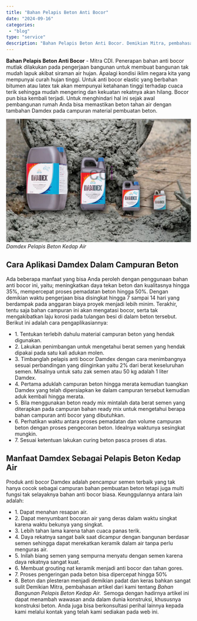 ```yaml
---
title: "Bahan Pelapis Beton Anti Bocor"
date: "2024-09-16"
categories:
 - "blog"
type: "service"
description: "Bahan Pelapis Beton Anti Bocor. Demikian Mitra, pembahasan artikel dari kami tentang _Bahan Bangunan Pelapis Beton Kedap Air._  Semoga dengan hadirnya artik..."
---
```


**Bahan Pelapis Beton Anti Bocor** - Mitra CDI. Penerapan bahan anti bocor mutlak dilakukan pada pengerjaan bangunan untuk membuat bangunan tak mudah lapuk akibat siraman air hujan. Apalagi kondisi iklim negara kita yang mempunyai curah hujan tinggi. Untuk anti bocor elastic yang berbahan bitumen atau latex tak akan mempunyai ketahanan tinggi terhadap cuaca terik sehingga mudah mengering dan kekuatan rekatnya akan hilang. Bocor pun bisa kembali terjadi. Untuk menghindari hal ini sejak awal pembangunan rumah Anda bisa memastikan beton tahan air dengan tambahan Damdex pada campuran material pembuatan beton.

![Damdex Pelapis Beton Kedap Air](/images/blog/pelapis-beton-damdex.jpg)
*Damdex Pelapis Beton Kedap Air*

 ## Cara Aplikasi Damdex Dalam Campuran Beton

Ada beberapa manfaat yang bisa Anda peroleh dengan penggunaan bahan anti bocor ini, yaitu; meningkatkan daya tekan beton dan kualitasnya hingga 35%, mempercepat proses pemadatan beton hingga 50%. Dengan demikian waktu pengerjaan bisa disingkat hingga 7 sampai 14 hari yang berdampak pada anggaran biaya proyek menjadi lebih minim. Terakhir, tentu saja bahan campuran ini akan mengatasi bocor, serta tak mengakibatkan laju korosi pada tulangan besi di dalam beton tersebut. Berikut ini adalah cara pengaplikasiannya:

- 1\. Tentukan terlebih dahulu material campuran beton yang hendak digunakan.
- 2\. Lakukan penimbangan untuk mengetahui berat semen yang hendak dipakai pada satu kali adukan molen.
- 3\. Timbanglah pelapis anti bocor Damdex dengan cara menimbangnya sesuai perbandingan yang diinginkan yaitu 2% dari berat keseluruhan semen. Misalnya untuk satu zak semen atau 50 kg adalah 1 liter Damdex.
- 4\. Pertama aduklah campuran beton hingga merata kemudian tuangkan Damdex yang telah dipersiapkan ke dalam campuran tersebut kemudian aduk kembali hingga merata.
- 5\. Bila menggunakan beton ready mix mintalah data berat semen yang diterapkan pada campuran bahan ready mix untuk mengetahui berapa bahan campuran anti bocor yang dibutuhkan.
- 6\. Perhatikan waktu antara proses pemadatan dan volume campuran beton dengan proses pengecoran beton. Idealnya waktunya sesingkat mungkin.
- 7\. Sesuai ketentuan lakukan curing beton pasca proses di atas.

 ## Manfaat Damdex Sebagai Pelapis Beton Kedap Air

Produk anti bocor Damdex adalah pencampur semen terbaik yang tak hanya cocok sebagai campuran bahan pembuatan beton tetapi juga multi fungsi tak selayaknya bahan anti bocor biasa. Keunggulannya antara lain adalah:

- 1\. Dapat menahan resapan air.
- 2\. Dapat menyumbant bocoran air yang deras dalam waktu singkat karena waktu bekunya yang singkat.
- 3\. Lebih tahan lama karena tahan cuaca panas terik.
- 4\. Daya rekatnya sangat baik saat dicampur dengan bangunan berdasar semen sehingga dapat merekatkan keramik dalam air tanpa perlu menguras air.
- 5\. Inilah biang semen yang sempurna menyatu dengan semen karena daya rekatnya sangat kuat.
- 6\. Membuat grouting nat keramik menjadi anti bocor dan tahan gores.
- 7\. Proses pengeringan pada beton bisa dipercepat hingga 50%
- 8\. Beton dan plesteran menjadi demikian padat dan keras bahkan sangat sulit
Demikian Mitra, pembahasan artikel dari kami tentang _Bahan Bangunan Pelapis Beton Kedap Air._  Semoga dengan hadirnya artikel ini dapat menambah wawasan anda dalam dunia konstruksi, khususnya konstruksi beton. Anda juga bisa berkonsultasi perihal lainnya kepada kami melalui kontak yang telah kami sediakan pada web ini.

